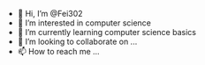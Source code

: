 - 👋 Hi, I’m @Fei302
- 👀 I’m interested in computer science
- 🌱 I’m currently learning computer science basics
- 💞️ I’m looking to collaborate on ...
- 📫 How to reach me ...

<!---
Fei302/Fei302 is a ✨ special ✨ repository because its `README.md` (this file) appears on your GitHub profile.
You can click the Preview link to take a look at your changes.
--->
